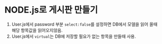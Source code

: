 NODE.js로 게시판 만들기  
======================  
1. User.js에서 password 부분 ```select:false```를 설정하면 DB에서 모델을 읽어 올때 해당 항목값을 읽어오지않음.
2. User.js에서 ```virtual```는 DB에 저장할 필요가 없는 항목을 만들때 사용.